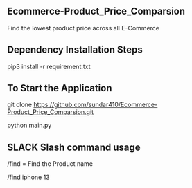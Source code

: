 ## Ecommerce-Product_Price_Comparsion

Find the lowest product price across all E-Commerce


## Dependency  Installation Steps 

pip3 install -r requirement.txt

## To Start the Application

git clone https://github.com/sundar410/Ecommerce-Product_Price_Comparsion.git

python main.py

## SLACK Slash command usage

/find = Find the Product name

/find iphone 13



